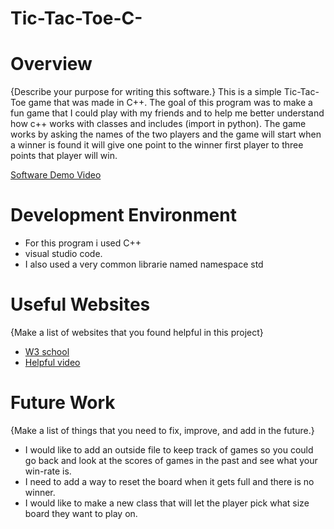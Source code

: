 # Tic-Tac-Toe-C-
# Overview

{Describe your purpose for writing this software.}
This is a simple Tic-Tac-Toe game that was made in C++. The goal of this program was to make a fun game that I could play with my friends and to help me better understand how c++ works with classes and includes (import in python). The game works by asking the names of the two players and the game will start when a winner is found it will give one point to the winner first player to three points that player will win. 

[Software Demo Video](https://www.youtube.com/watch?v=g988hj_GFeA)

# Development Environment

* For this program i used C++ 
* visual studio code.
* I also used a very common librarie named namespace std

# Useful Websites

{Make a list of websites that you found helpful in this project}
* [W3 school](https://www.w3schools.com/cpp/default.asp)
* [Helpful video](https://www.youtube.com/watch?v=vLnPwxZdW4Y&t=1816s)

# Future Work

{Make a list of things that you need to fix, improve, and add in the future.}
* I would like to add an outside file to keep track of games so you could go back and look at the scores of games in the past and see what your win-rate is.
* I need to add a way to reset the board when it gets full and there is no winner.
* I would like to make a new class that will let the player pick what size board they want to play on.